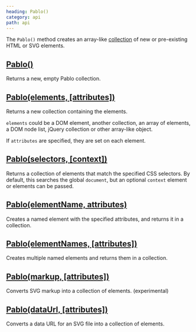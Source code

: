 ```yaml
---
heading: Pablo()
category: api
path: api
---
```


The `Pablo()` method creates an array-like [collection](#Collections) of new or pre-existing HTML or SVG elements.


## [Pablo()](/api/Pablo/)

Returns a new, empty Pablo collection.


## [Pablo(elements, \[attributes\])](/api/Pablo/#Pablo-elements-attributes)

Returns a new collection containing the elements.

`elements` could be a DOM element, another collection, an array of elements, a DOM node list, jQuery collection or other array-like object.

If `attributes` are specified, they are set on each element.


## [Pablo(selectors, \[context\])](/api/Pablo/#Pablo-selectors-context)

Returns a collection of elements that match the specified CSS selectors. By default, this searches the global `document`, but an optional `context` element or elements can be passed.


## [Pablo(elementName, attributes)](/api/Pablo/#Pablo-elementName-attributes)

Creates a named element with the specified attributes, and returns it in a collection.


## [Pablo(elementNames, \[attributes\])](/api/Pablo/#Pablo-elementNames-attributes)

Creates multiple named elements and returns them in a collection.


## [Pablo(markup, \[attributes\])](/api/Pablo/#Pablo-markup-attributes)

Converts SVG markup into a collection of elements. (experimental)


## [Pablo(dataUrl, \[attributes\])](/api/Pablo/#Pablo-dataUrl-attributes)

Converts a data URL for an SVG file into a collection of elements.
